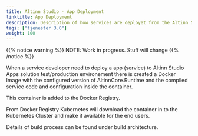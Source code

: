 ```yaml
---
title: Altinn Studio - App Deployment
linktitle: App Deployment
description: Description of how services are deployet from the Altinn Studio Service Development solution to Altinn Studio
tags: ["tjenester 3.0"]
weight: 100
---
```

{{% notice warning %}}
NOTE: Work in progress. Stuff will change
{{% /notice %}}

When a service developer need to deploy a app (service) to
Altinn Studio Apps solution test/production environement there is created
a Docker Image with the configured version of AltinnCore.Runtime and the 
compiled service code and configuration inside the container.

This container is added to the Docker Registry. 

From Docker Registry Kubernetes will download the container in to the Kubernetes 
Cluster and make it available for the end users.

Details of build process can be found under build architecture.







